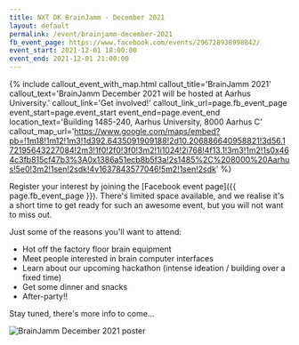 ```yaml
---
title: NXT DK BrainJamm - December 2021
layout: default
permalink: /event/brainjamm-december-2021
fb_event_page: https://www.facebook.com/events/296728938998842/
event_start: 2021-12-01 18:00:00
event_end: 2021-12-01 21:00:00
---
```


{% include callout_event_with_map.html callout_title='BrainJamm 2021' callout_text='BrainJamm December 2021 will be hosted at Aarhus University.' callout_link='Get involved!' callout_link_url=page.fb_event_page event_start=page.event_start event_end=page.event_end location_text='Building 1485-240, Aarhus University, 8000 Aarhus C' callout_map_url='https://www.google.com/maps/embed?pb=!1m18!1m12!1m3!1d392.6435091909188!2d10.206886640958821!3d56.172195643227084!2m3!1f0!2f0!3f0!3m2!1i1024!2i768!4f13.1!3m3!1m2!1s0x464c3fb815cf47b3%3A0x1386a51ecb8b5f3a!2s1485%2C%208000%20Aarhus!5e0!3m2!1sen!2sdk!4v1637843577046!5m2!1sen!2sdk'  %}

Register your interest by joining the [Facebook event page]({{ page.fb_event_page }}). There's limited space available, and we realise it's a short time to get ready for such an awesome event, but you will not want to miss out.

Just some of the reasons you'll want to attend:

- Hot off the factory floor brain equipment
- Meet people interested in brain computer interfaces
- Learn about our upcoming hackathon (intense ideation / building over a fixed time)
- Get some dinner and snacks
- After-party!!

Stay tuned, there's more info to come...

![BrainJamm December 2021 poster](/assets/img/posters/brainjammposter.jpg?display=fullwidth)
